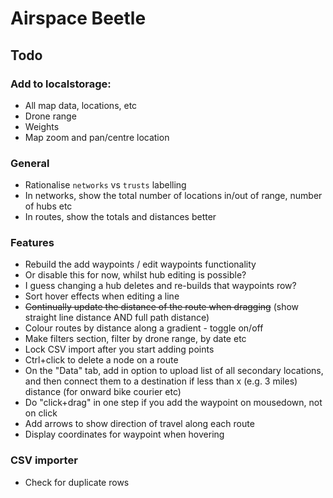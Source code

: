 # Airspace Beetle

## Todo

### Add to localstorage:
+ All map data, locations, etc
+ Drone range
+ Weights
+ Map zoom and pan/centre location

### General
+ Rationalise `networks` vs `trusts` labelling
+ In networks, show the total number of locations in/out of range, number of hubs etc
+ In routes, show the totals and distances better

### Features
+ Rebuild the add waypoints / edit waypoints functionality
+ Or disable this for now, whilst hub editing is possible?
+ I guess changing a hub deletes and re-builds that waypoints row?
+ Sort hover effects when editing a line
+ ~~Continually update the distance of the route when dragging~~ (show straight line distance AND full path distance)
+ Colour routes by distance along a gradient - toggle on/off
+ Make filters section, filter by drone range, by date etc
+ Lock CSV import after you start adding points
+ Ctrl+click to delete a node on a route
+ On the "Data" tab, add in option to upload list of all secondary locations, and then connect them to a destination if less than x (e.g. 3 miles) distance (for onward bike courier etc)
+ Do "click+drag" in one step if you add the waypoint on mousedown, not on click
+ Add arrows to show direction of travel along each route
+ Display coordinates for waypoint when hovering

### CSV importer
+ Check for duplicate rows